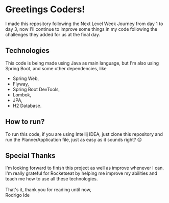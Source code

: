 # Greetings Coders! 

I made this repository following the Next Level Week Journey from day 1 to day 3, now I'll continue to improve some things in my code following the challenges they added for us at the final day.

## Technologies
This code is being made using Java as main language, but I'm also using Spring Boot, and some other dependencies, like 
- Spring Web,
- Flyway,
- Spring Boot DevTools,
- Lombok,
- JPA,
- H2 Database.

## How to run?
To run this code, if you are using Intellij IDEA, just clone this repository and run the PlannerApplication file, just as easy as it sounds right? 😊

## Special Thanks
I'm looking forward to finish this project as well as improve whenever I can.</br>
I'm really grateful for Rocketseat by helping me improve my abilities and teach me how to use all these technologies.
<br/>
<br/>
That's it, thank you for reading until now,</br>
Rodrigo Ide
